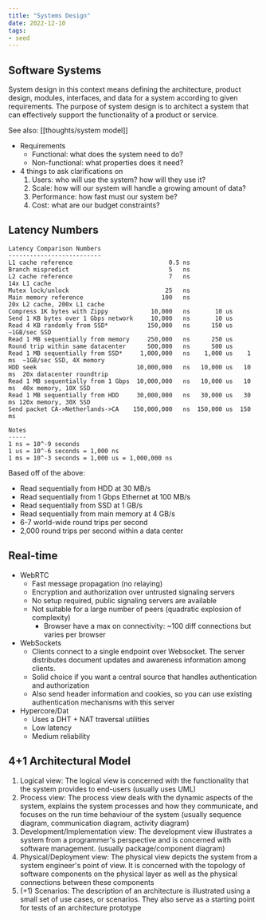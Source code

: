 ```yaml
---
title: "Systems Design"
date: 2022-12-10
tags:
- seed
---
```


## Software Systems
System design in this context means defining the architecture, product design, modules, interfaces, and data for a system according to given requirements. The purpose of system design is to architect a system that can effectively support the functionality of a product or service.

See also: [[thoughts/system model]]

- Requirements
	- Functional: what does the system need to do?
	- Non-functional: what properties does it need?
- 4 things to ask clarifications on
	1. Users: who will use the system? how will they use it?
	2. Scale: how will our system will handle a growing amount of data?
	3. Performance: how fast must our system be?
	4. Cost: what are our budget constraints?

## Latency Numbers
```
Latency Comparison Numbers
--------------------------
L1 cache reference                           0.5 ns
Branch mispredict                            5   ns
L2 cache reference                           7   ns                      14x L1 cache
Mutex lock/unlock                           25   ns
Main memory reference                      100   ns                      20x L2 cache, 200x L1 cache
Compress 1K bytes with Zippy            10,000   ns       10 us
Send 1 KB bytes over 1 Gbps network     10,000   ns       10 us
Read 4 KB randomly from SSD*           150,000   ns      150 us          ~1GB/sec SSD
Read 1 MB sequentially from memory     250,000   ns      250 us
Round trip within same datacenter      500,000   ns      500 us
Read 1 MB sequentially from SSD*     1,000,000   ns    1,000 us    1 ms  ~1GB/sec SSD, 4X memory
HDD seek                            10,000,000   ns   10,000 us   10 ms  20x datacenter roundtrip
Read 1 MB sequentially from 1 Gbps  10,000,000   ns   10,000 us   10 ms  40x memory, 10X SSD
Read 1 MB sequentially from HDD     30,000,000   ns   30,000 us   30 ms 120x memory, 30X SSD
Send packet CA->Netherlands->CA    150,000,000   ns  150,000 us  150 ms

Notes
-----
1 ns = 10^-9 seconds
1 us = 10^-6 seconds = 1,000 ns
1 ms = 10^-3 seconds = 1,000 us = 1,000,000 ns
```

Based off of the above:
-   Read sequentially from HDD at 30 MB/s
-   Read sequentially from 1 Gbps Ethernet at 100 MB/s
-   Read sequentially from SSD at 1 GB/s
-   Read sequentially from main memory at 4 GB/s
-   6-7 world-wide round trips per second
-   2,000 round trips per second within a data center

## Real-time
- WebRTC
	- Fast message propagation (no relaying)
	- Encryption and authorization over untrusted signaling servers
	- No setup required, public signaling servers are available
	- Not suitable for a large number of peers (quadratic explosion of complexity)
		- Browser have a max on connectivity: ~100 diff connections but varies per browser
- WebSockets
	- Clients connect to a single endpoint over Websocket. The server distributes document updates and awareness information among clients.
	- Solid choice if you want a central source that handles authentication and authorization
	- Also send header information and cookies, so you can use existing authentication mechanisms with this server
- Hypercore/Dat
	- Uses a DHT + NAT traversal utilities
	- Low latency
	- Medium reliability

## 4+1 Architectural Model
1. Logical view: The logical view is concerned with the functionality that the system provides to end-users (usually uses UML)
2. Process view: The process view deals with the dynamic aspects of the system, explains the system processes and how they communicate, and focuses on the run time behaviour of the system (usually sequence diagram, communication diagram, activity diagram)
3. Development/Implementation view: The development view illustrates a system from a programmer's perspective and is concerned with software management. (usually package/component diagram)
4. Physical/Deployment view: The physical view depicts the system from a system engineer's point of view. It is concerned with the topology of software components on the physical layer as well as the physical connections between these components
5. (+1) Scenarios: The description of an architecture is illustrated using a small set of use cases, or scenarios. They also serve as a starting point for tests of an architecture prototype